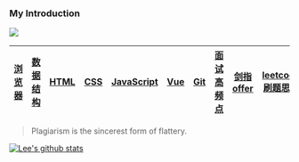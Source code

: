 ### My Introduction

![](https://github.com/halfrost/halfrost/blob/master/icons/github.gif)

|[浏览器](https://github.com/lf2021/Front-End-Interview/blob/master/01.浏览器/浏览器.md)|[数据结构](https://github.com/lf2021/Front-End-Interview/blob/master/02.数据结构与算法/数据结构与算法.md)|[HTML](https://github.com/lf2021/Front-End-Interview/blob/master/03.HTML/html.md)|[CSS](https://github.com/lf2021/Front-End-Interview/blob/master/04.CSS/css.md)|[JavaScript](https://github.com/lf2021/Front-End-Interview/blob/master/05.JavaScript/js.md)|[Vue](https://github.com/lf2021/Front-End-Interview/blob/master/06.Vue/vue.md)|[Git](https://github.com/lf2021/Front-End-Interview/blob/master/10.git常用指令/git常用指令.md)|[面试高频点](https://github.com/lf2021/Front-End-Interview/blob/master/08.面试高频手撕代码题/面试高频手撕代码题.md)|[剑指offer](https://github.com/lf2021/Front-End-Interview/blob/master/07.算法刷题/牛客网%20-%20剑指offer.md)|[leetcode刷题思路](https://github.com/lf2021/Front-End-Interview/blob/master/07.算法刷题/leetcode思路.md)|[我的校招](https://github.com/lf2021/Front-End-Interview/blob/master/09.%E9%9D%A2%E8%AF%95%E5%A4%8D%E7%9B%98/Lee%E7%9A%84%E9%9D%A2%E8%AF%95%E8%AE%B0%E5%BD%95.md)|
|:----:|:----:|:----:|:----:|:----:|:----:|:----:|:----:|:----:|:----:|:----:|

> Plagiarism is the sincerest form of flattery.

[![Lee's github stats](https://github-readme-stats.vercel.app/api?username=lf2021&show_icons=true&theme=blueberry&show_owner=true)](https://github.com/anuraghazra/github-readme-stats)
